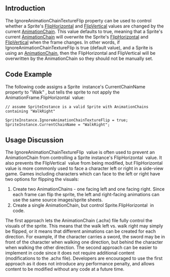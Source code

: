 ## Introduction

The IgnoreAnimationChainTextureFlip property can be used to control whether a Sprite's [FlipHorizontal](/frb/docs/index.php?title=FlatRedBall.Sprite.FlipHorizontal&action=edit&redlink=1.md "FlatRedBall.Sprite.FlipHorizontal (page does not exist)") and [FlipVertical](/frb/docs/index.php?title=FlatRedBall.Sprite.FlipHorizontal&action=edit&redlink=1.md "FlatRedBall.Sprite.FlipHorizontal (page does not exist)") values are changed by the current [AnimationChain](/frb/docs/index.php?title=FlatRedBall.Graphics.Animation.AnimationChain.md "FlatRedBall.Graphics.Animation.AnimationChain"). This value defaults to true, meaning that a Sprite's current [AnimationChain](/frb/docs/index.php?title=FlatRedBall.Graphics.Animation.AnimationChain.md "FlatRedBall.Graphics.Animation.AnimationChain") will overwrite the Sprite's [FlipHorizontal](/frb/docs/index.php?title=FlatRedBall.Sprite.FlipHorizontal&action=edit&redlink=1.md "FlatRedBall.Sprite.FlipHorizontal (page does not exist)") and [FlipVertical](/frb/docs/index.php?title=FlatRedBall.Sprite.FlipHorizontal&action=edit&redlink=1.md "FlatRedBall.Sprite.FlipHorizontal (page does not exist)") when the frame changes. In other words, if IgnoreAnimationChainTextureFlip is true (default value), and a Sprite is using an [AnimationChain](/frb/docs/index.php?title=FlatRedBall.Graphics.Animation.AnimationChain.md "FlatRedBall.Graphics.Animation.AnimationChain"), then the FlipHorizontal and FlipVertical will be overwritten by the AnimationChain so they should not be manually set.

## Code Example

The following code assigns a Sprite  instance's CurrentChainName  property to "Walk" , but tells the sprite to not apply the AnimationFrame.FlipHorizontal  value:

``` lang:c#
// assume SpriteInstance is a valid Sprite with AnimationChains containing "WalkRight"

SpriteInstance.IgnoreAnimationChainTextureFlip = true;
SpriteInstance.CurrentChainName = "WalkRight";
```

## Usage Discussion

The IgnoreAnimationChainTextureFlip  value is often used to prevent an AnimationChain from controlling a Sprite instance's FlipHorizontal  value. It also prevents the FlipVertical  value from being modified, but FlipHorizontal  value is more commonly used to face a character left or right in a side-view game. Games including characters which can face to the left or right have two options for flipping the visuals:

1.  Create two AnimationChains - one facing left and one facing right. Since each frame can flip the sprite, the left and right-facing animations can use the same source images/sprite sheets.
2.  Create a single AnimationChain, but control Sprite.FlipHorizontal  in code.

The first approach lets the AnimationChain (.achx) file fully control the visuals of the sprite. This means that the walk left vs. walk right may simply be flipped, or it means that different animations can be created for each direction. For example, if the character carries a sword, the sword may be in front of the character when walking one direction, but behind the character when walking the other direction. The second approach can be easier to implement in code since it does not require additional content (modifications to the .achx file). Developers are encouraged to use the first approach as it does not introduce any performance penalty, and allows content to be modified without any code at a future time.
